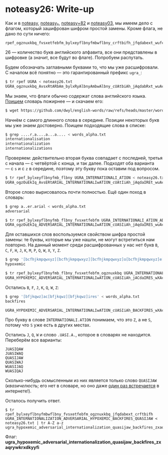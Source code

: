 # noteasy26: Write-up

Как и в [noteasy](https://github.com/teamteamdev/ugractf-2019-quals/tree/master/tasks/noteasy), [noteasy₅](https://github.com/teamteamdev/ugractf-2020-quals/tree/master/tasks/noteasy5), [noteasy+82](https://github.com/teamteamdev/ugractf-2021-quals/tree/master/tasks/noteasy82) и [noteasy03](https://github.com/teamteamdev/ugractf-2022-quals/tree/master/tasks/noteasy03), мы имеем дело с флагом, который зашифрован шифром простой замены. Кроме флага, не дано по сути ничего:

```
rpef_ogznuxkbq_fvsxetfebfm_bylxeyflbnyfmbwflbny_crftbifh_jfqdabext_wufceghdeuvdggab
```

26 — количество букв английского алфавита, все они представлены в шифровке (а значит, все будут во флаге). Попробуем распутать.

Будем обозначать заглавными буквами то, что мы уже расшифровали. С началом всё понятно — это гарантированный префикс `ugra_`:

```bash
$ tr rpef UGRA < noteasy26.txt 
UGRA_ogznuxkbq_AvsxRtARbAm_bylxRyAlbnyAmbwAlbny_cUAtbiAh_jAqdabRxt_wuAcRghdRuvdggab
```

Мы знаем, что флаги обычно содержат слова английского языка. [Поищем](https://www.google.com/search?q=dictionary+of+english+words+github) словарь пожирнее — и скачаем его:

```bash
$ wget https://github.com/dwyl/english-words/raw/refs/heads/master/words_alpha.txt
```

Начнём с самого длинного слова в середине. Позиции некоторых букв мы уже знаем достоверно. Поищем подходящие слова в списке:

```bash
$ grep ....r.a....a...a.... < words_alpha.txt 
internationalisation
internationalization
internationalizations
```

Проверяем: действительно вторая буква совпадает с последней, третья с начала — с четвёртой с конца, и так далее. Подходят оба варианта — с `s` и с `z` в середине, поэтому эту букву пока оставим под вопросом.

```bash
$ tr rpef_bylxeyflbnyfmb_flbny UGRA_INTERNATIONALI_ATION < noteasy26.txt 
UGRA_ogzOuEkIq_AvsERtARIAL_INTERNATIONALIwATION_cUAtIiAh_jAqdaIREt_wuAcRghdRuvdggaI
```

Второе слово вырисовалось почти полностью. Ещё один поход в словарь:

```bash
$ grep a..er.arial < words_alpha.txt
adversarial

$ tr rpef_bylxeyflbnyfmb_flbny_fvsxetfebfm UGRA_INTERNATIONALI_ATION_ADVERSARIAL < noteasy26.txt 
UGRA_ogzOuEkIq_ADVERSARIAL_INTERNATIONALIwATION_cUASIiAh_jAqdaIRES_wuAcRghdRuDdggaI
```

Для оставшихся слов воспользуемся свойством шифра простой замены: те буквы, которые мы уже нашли, не могут встретиться нам повторно. На данный момент среди расшифрованных у нас нет букв `B`, `C`, `F`, `H`, `J`, `K`, `M`, `P`, `Q`, `W`, `X`, `Y`, `Z`.

```bash
$ grep '[bcfhjkmpqwxyz][bcfhjkmpqwxyz][bcfhjkmpqwxyz]o[bcfhjkmpqwxyz]e[bcfhjkmpqwxyz]i[bcfhjkmpqwxyz]' < words_alpha.txt 
hypoxemic

$ tr rpef_bylxeyflbnyfmb_flbny_fvsxetfebfm_ogznuxkbq UGRA_INTERNATIONALI_ATION_ADVERSARIAL_HYPOXEMIC < noteasy26.txt 
UGRA_HYPOXEMIC_ADVERSARIAL_INTERNATIONALIwATION_cUASIiAh_jACdaIRES_wXAcRYhdRXDdYYaI
```

Остались `B`, `F`, `J`, `K`, `Q`, `W`, `Z`:

```bash
$ grep '[bfjkqwz]ac[bfjkqwz][bfjkqwz]ires' < words_alpha.txt 
backfires

UGRA_HYPOXEMIC_ADVERSARIAL_INTERNATIONALIwATION_cUASIiAh_BACKFIRES_wXAcRYhKRXDKYYFI
```

Про букву в слове `INTERNATIONALI.ATION` понимаем, что это `Z`, а не `S`, потому что `S` уже есть в других местах.

Остались `J`, `Q`, `W` и слово `.UASI.A.`, которое в словарях не находится. Переберём все варианты:

```
JUASIQAW
JUASIWAQ
QUASIJAW
QUASIWAJ
WUASIJAQ
WUASIQAJ
```

Сколько-нибудь осмысленным из них является только слово `QUASIJAW` (_квазичелюсть_; его нет в словаре, но оно даже [один раз встречается](https://google.com/search?q=quasijaw) в интернете!).

Осталось получить ответ.

```
$ tr rpef_bylxeyflbnyfmbwflbny_fvsxetfebfm_ogznuxkbq_jfqdabext_crftbifh UGRA_INTERNATIONALIZATION_ADVERSARIAL_HYPOXEMIC_BACKFIRES_QUASIJAW < noteasy26.txt | tr A-Z a-z
ugra_hypoxemic_adversarial_internationalization_quasijaw_backfires_zxaqrywkrxdkyyfi
```

Флаг: **ugra_hypoxemic_adversarial_internationalization_quasijaw_backfires_zxaqrywkrxdkyyfi**
